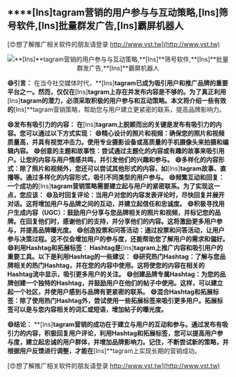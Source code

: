 ## ****[Ins]**tagram营销的用户参与与互动策略,**[Ins]**筛号软件,**[Ins]**批量群发广告,**[Ins]**霸屏机器人**

[😍想了解推广相关软件的朋友请登录 http://www.vst.tw](http://www.vst.tw)

 <center><img src="https://vst.tw/MP4/tuiguang/png/7.png" alt="**[Ins]**tagram营销的用户参与与互动策略,**[Ins]**筛号软件,**[Ins]**批量群发广告,**[Ins]**霸屏机器人"></center>

**😄引言：**
在当今社交媒体时代，**[Ins]**tagram已成为吸引用户和推广品牌的重要平台之一。然而，仅仅在**[Ins]**tagram上存在并发布内容是不够的。为了真正利用**[Ins]**tagram的潜力，必须采取积极的用户参与和互动策略。本文将介绍一些有效的**[Ins]**tagram营销策略，帮助您与用户建立更紧密的联系，提高品牌影响力。

**😄发布有吸引力的内容： 在**[Ins]**tagram上脱颖而出的关键是发布有吸引力的内容。您可以通过以下方式实现：**
**😄精心设计的照片和视频：确保您的照片和视频质量高，并具有视觉冲击力。使用专业摄影设备或高质量的手机摄像头来拍摄和编辑内容。**
**😄创意的主题和故事性：尝试通过主题化的内容或有趣的故事来吸引用户。让您的内容与用户情感共鸣，并引发他们的兴趣和参与。**
**😄多样化的内容形式：除了照片和视频外，您还可以尝试其他形式的内容，如**[Ins]**tagram故事、直播等。通过多样化的内容形式，吸引不同类型的用户参与。**
**😄频繁互动和回复： 一个成功的**[Ins]**tagram营销策略需要建立起与用户的紧密联系。为了实现这一点，您应该：**
**😄及时回复评论：当用户对您的内容发表评论时，尽快回复并展开对话。这将增加用户与品牌之间的互动，并建立起信任和忠诚度。**
**😄积极寻找用户生成内容（UGC）：鼓励用户分享与您品牌相关的照片和视频，并标记您的品牌。在回复他们时，感谢他们的支持，并分享他们的内容。这将激励更多用户参与，并提高品牌曝光度。**
**😄创造投票和问答活动：通过投票和问答活动，让用户参与决策过程。这不仅会增加用户的参与度，还能帮助您了解用户的需求和偏好。**
**😄利用Hashtag和拓展标签： Hashtag是**[Ins]**tagram上推广内容和吸引用户的重要工具。以下是利用Hashtag的一些建议：**
**😄研究热门Hashtag：了解与您品牌相关的热门Hashtag，并在您的内容中使用。这将使您的内容在相关的Hashtag流中显示，吸引更多用户的关注。**
**😄创建品牌专属Hashtag：为您的品牌创建一个独特的Hashtag，并鼓励用户在他们的帖子中使用。这样，可以建立起一个社区，并使用户感到与品牌有更紧密的联系。**
**😄混合Hashtag和拓展标签：除了使用热门Hashtag外，尝试使用一些拓展标签来吸引更多用户。拓展标签可以是与您内容相关的词汇或短语，增加帖子的曝光度。**

**😄结论：**
**[Ins]**tagram营销的成功在于建立与用户的互动和参与。通过发布有吸引力的内容，积极回复用户评论，利用Hashtag和拓展标签，您可以提高用户参与度，建立起忠诚的用户群体，并增加品牌影响力。记住，不断尝试新的策略，并根据用户反馈进行调整，才能在**[Ins]**tagram上实现长期的营销成功。

[😍想了解推广相关软件的朋友请登录 http://www.vst.tw](http://www.vst.tw)



